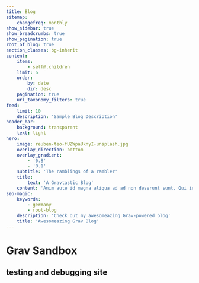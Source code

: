 ```yaml
---
title: Blog
sitemap:
    changefreq: monthly
show_sidebar: true
show_breadcrumbs: true
show_pagination: true
root_of_blog: true
section_classes: bg-inherit
content:
    items:
        - self@.children
    limit: 6
    order:
        by: date
        dir: desc
    pagination: true
    url_taxonomy_filters: true
feed:
    limit: 10
    description: 'Sample Blog Description'
header_bar:
    background: transparent
    text: light
hero:
    image: reuben-teo-fUZWpaUknyI-unsplash.jpg
    overlay_direction: bottom
    overlay_gradient:
        - '0.8'
        - '0.1'
    subtitle: 'The ramblings of a rambler'
    title:
        text: 'A Gravtastic Blog'
    content: 'Anim aute id magna aliqua ad ad non deserunt sunt. Qui irure qui lorem cupidatat commodo. Elit sunt amet fugiat veniam occaecat fugiat aliqua ad ad non deserunt sunt.'
seo-magic:
    keywords:
        - germany
        - root-blog
    description: 'Check out my awesomeazing Grav-powered blog'
    title: 'Awesomeazing Grav Blog'
---
```


# Grav Sandbox
## testing and debugging site
